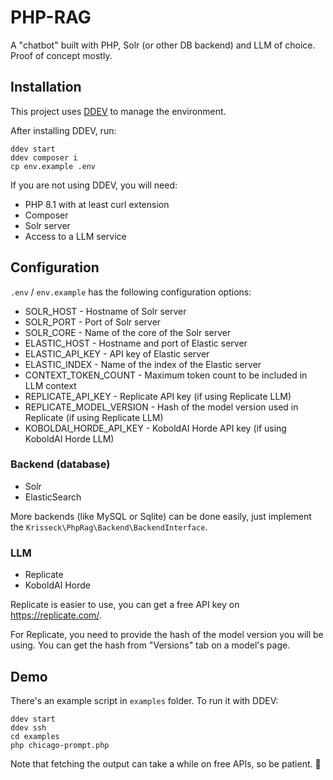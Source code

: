 # PHP-RAG

A "chatbot" built with PHP, Solr (or other DB backend) and LLM of choice. Proof of concept mostly.

## Installation

This project uses [DDEV](https://ddev.com/) to manage the environment.

After installing DDEV, run:

```
ddev start
ddev composer i
cp env.example .env
```

If you are not using DDEV, you will need:

- PHP 8.1 with at least curl extension
- Composer
- Solr server
- Access to a LLM service

## Configuration

`.env` / `env.example` has the following configuration options:

- SOLR_HOST - Hostname of Solr server 
- SOLR_PORT - Port of Solr server 
- SOLR_CORE - Name of the core of the Solr server
- ELASTIC_HOST - Hostname and port of Elastic server
- ELASTIC_API_KEY - API key of Elastic server
- ELASTIC_INDEX - Name of the index of the Elastic server
- CONTEXT_TOKEN_COUNT - Maximum token count to be included in LLM context
- REPLICATE_API_KEY - Replicate API key (if using Replicate LLM)
- REPLICATE_MODEL_VERSION - Hash of the model version used in Replicate (if using Replicate LLM)
- KOBOLDAI_HORDE_API_KEY - KoboldAI Horde API key (if using KoboldAI Horde LLM)

### Backend (database)

- Solr
- ElasticSearch

More backends (like MySQL or Sqlite) can be done easily, just implement the `Krisseck\PhpRag\Backend\BackendInterface`.

### LLM

- Replicate
- KoboldAI Horde

Replicate is easier to use, you can get a free API key on https://replicate.com/. 

For Replicate, you need to provide the hash of the model version you will be using. You can get the hash from "Versions" tab on a model's page.

## Demo

There's an example script in `examples` folder. To run it with DDEV:

```
ddev start
ddev ssh
cd examples
php chicago-prompt.php
```

Note that fetching the output can take a while on free APIs, so be patient. 🙂

